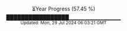 <p align="center">
⏳Year Progress (57.45 %)<br>
█████████████████▁▁▁▁▁▁▁▁▁▁▁▁▁ <br>
<sub>Updated: Mon, 29 Jul 2024 06:03:21 GMT</sub>
</p>

